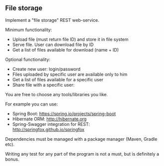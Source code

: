 File storage
------------

Implement a "file storage" REST web-service.

Minimum functionality:
* Upload file (must return file ID) and store it in file system
* Serve file. User can download file by ID
* Get a list of files available for download (name + ID)

Optional functionality:
* Create new user: login/password
* Files uploaded by specific user are available only to him
* Get a list of files available for a specific user
* Share file with a specific user: 

You are free to choose any tools/libraries you like.

For example you can use: 
* Spring Boot: https://spring.io/projects/spring-boot
* Hibernate ORM: http://hibernate.org
* Spring-Swagger integration for REST: http://springfox.github.io/springfox

Dependencies must be managed with a package manager (Maven, Gradle etc).

Writing any test for any part of the program is not a must, 
but is definitely a bonus.
